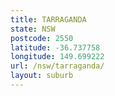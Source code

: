 ```yaml
---
title: TARRAGANDA
state: NSW
postcode: 2550
latitude: -36.737758
longitude: 149.699222
url: /nsw/tarraganda/
layout: suburb
---
```

